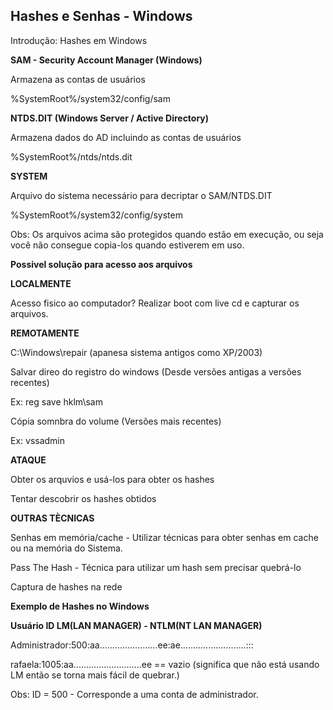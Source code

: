 ##   Hashes e Senhas - Windows

Introdução: Hashes em Windows

**SAM - Security Account Manager (Windows)**

Armazena as contas de usuários

%SystemRoot%/system32/config/sam

**NTDS.DIT (Windows Server / Active Directory)**

Armazena dados do AD incluindo as contas de usuários

%SystemRoot%/ntds/ntds.dit

**SYSTEM**

Arquivo do sistema necessário para decriptar o SAM/NTDS.DIT

%SystemRoot%/system32/config/system

Obs: Os arquivos acima são protegidos quando estão em execução, ou seja você não consegue copia-los quando estiverem em uso.

**Possivel solução para acesso aos arquivos**

**LOCALMENTE**

Acesso fisico ao computador? Realizar boot com live cd e capturar os arquivos.

**REMOTAMENTE**

C:\Windows\repair (apanesa sistema antigos como XP/2003)

Salvar direo do registro do windows (Desde versões antigas a versões recentes)

Ex: reg save hklm\sam

Cópia somnbra do volume (Versões mais recentes)

Ex: vssadmin


**ATAQUE**

Obter os arquvios e usá-los para obter os hashes

Tentar descobrir os hashes obtidos

**OUTRAS TÈCNICAS**

Senhas em memória/cache - Utilizar técnicas para obter senhas em cache ou na memória do Sistema.

Pass The Hash - Técnica para utilizar um hash sem precisar quebrá-lo

Captura de hashes na rede

**Exemplo de Hashes no Windows**

**Usuário   ID    LM(LAN MANAGER)   -   NTLM(NT LAN MANAGER)**

Administrador:500:aa.......................ee:ae..........................:::

rafaela:1005:aa...........................ee == vazio (significa que não está usando LM então se torna mais fácil de quebrar.)

Obs: ID = 500 - Corresponde a uma conta de administrador.

